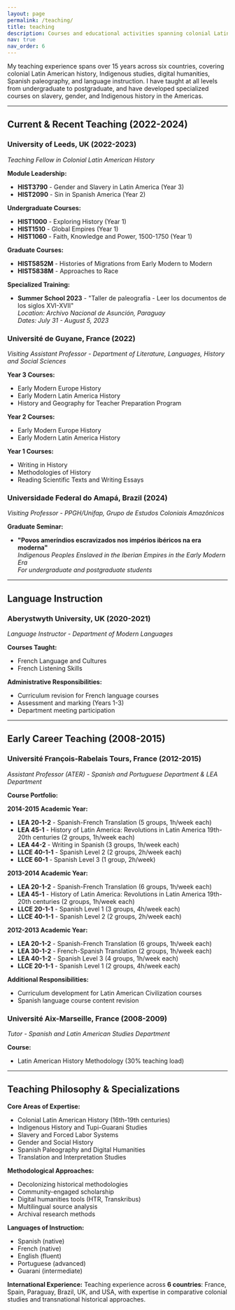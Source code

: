```yaml
---
layout: page
permalink: /teaching/
title: teaching
description: Courses and educational activities spanning colonial Latin American history, Indigenous studies, digital humanities, and language instruction across multiple universities and countries.
nav: true
nav_order: 6
---
```


My teaching experience spans over 15 years across six countries, covering colonial Latin American history, Indigenous studies, digital humanities, Spanish paleography, and language instruction. I have taught at all levels from undergraduate to postgraduate, and have developed specialized courses on slavery, gender, and Indigenous history in the Americas.

---

## **Current & Recent Teaching (2022-2024)**

### **University of Leeds, UK** (2022-2023)
*Teaching Fellow in Colonial Latin American History*

**Module Leadership:**
- **HIST3790** - Gender and Slavery in Latin America (Year 3)
- **HIST2090** - Sin in Spanish America (Year 2)

**Undergraduate Courses:**
- **HIST1000** - Exploring History (Year 1)
- **HIST1510** - Global Empires (Year 1) 
- **HIST1060** - Faith, Knowledge and Power, 1500-1750 (Year 1)

**Graduate Courses:**
- **HIST5852M** - Histories of Migrations from Early Modern to Modern
- **HIST5838M** - Approaches to Race

**Specialized Training:**
- **Summer School 2023** - "Taller de paleografía - Leer los documentos de los siglos XVI-XVII"  
  *Location: Archivo Nacional de Asunción, Paraguay*  
  *Dates: July 31 - August 5, 2023*

### **Université de Guyane, France** (2022)
*Visiting Assistant Professor - Department of Literature, Languages, History and Social Sciences*

**Year 3 Courses:**
- Early Modern Europe History
- Early Modern Latin America History  
- History and Geography for Teacher Preparation Program

**Year 2 Courses:**
- Early Modern Europe History
- Early Modern Latin America History

**Year 1 Courses:**
- Writing in History
- Methodologies of History
- Reading Scientific Texts and Writing Essays

### **Universidade Federal do Amapá, Brazil** (2024)
*Visiting Professor - PPGH/Unifap, Grupo de Estudos Coloniais Amazônicos*

**Graduate Seminar:**
- **"Povos ameríndios escravizados nos impérios ibéricos na era moderna"**  
  *Indigenous Peoples Enslaved in the Iberian Empires in the Early Modern Era*  
  *For undergraduate and postgraduate students*

---

## **Language Instruction**

### **Aberystwyth University, UK** (2020-2021)
*Language Instructor - Department of Modern Languages*

**Courses Taught:**
- French Language and Cultures
- French Listening Skills

**Administrative Responsibilities:**
- Curriculum revision for French language courses
- Assessment and marking (Years 1-3)
- Department meeting participation

---

## **Early Career Teaching (2008-2015)**

### **Université François-Rabelais Tours, France** (2012-2015)
*Assistant Professor (ATER) - Spanish and Portuguese Department & LEA Department*

**Course Portfolio:**

**2014-2015 Academic Year:**
- **LEA 20-1-2** - Spanish-French Translation (5 groups, 1h/week each)
- **LEA 45-1** - History of Latin America: Revolutions in Latin America 19th-20th centuries (2 groups, 1h/week each)
- **LEA 44-2** - Writing in Spanish (3 groups, 1h/week each)
- **LLCE 40-1-1** - Spanish Level 2 (2 groups, 2h/week each)
- **LLCE 60-1** - Spanish Level 3 (1 group, 2h/week)

**2013-2014 Academic Year:**
- **LEA 20-1-2** - Spanish-French Translation (6 groups, 1h/week each)
- **LEA 45-1** - History of Latin America: Revolutions in Latin America 19th-20th centuries (2 groups, 1h/week each)
- **LLCE 20-1-1** - Spanish Level 1 (3 groups, 4h/week each)
- **LLCE 40-1-1** - Spanish Level 2 (2 groups, 2h/week each)

**2012-2013 Academic Year:**
- **LEA 20-1-2** - Spanish-French Translation (6 groups, 1h/week each)
- **LEA 30-1-2** - French-Spanish Translation (2 groups, 1h/week each)
- **LEA 40-1-2** - Spanish Level 3 (4 groups, 1h/week each)
- **LLCE 20-1-1** - Spanish Level 1 (2 groups, 4h/week each)

**Additional Responsibilities:**
- Curriculum development for Latin American Civilization courses
- Spanish language course content revision

### **Université Aix-Marseille, France** (2008-2009)
*Tutor - Spanish and Latin American Studies Department*

**Course:**
- Latin American History Methodology (30% teaching load)

---

## **Teaching Philosophy & Specializations**

**Core Areas of Expertise:**
- Colonial Latin American History (16th-19th centuries)
- Indigenous History and Tupi-Guarani Studies
- Slavery and Forced Labor Systems
- Gender and Social History
- Spanish Paleography and Digital Humanities
- Translation and Interpretation Studies

**Methodological Approaches:**
- Decolonizing historical methodologies
- Community-engaged scholarship
- Digital humanities tools (HTR, Transkribus)
- Multilingual source analysis
- Archival research methods

**Languages of Instruction:**
- Spanish (native)
- French (native) 
- English (fluent)
- Portuguese (advanced)
- Guarani (intermediate)


**International Experience:**
Teaching experience across **6 countries**: France, Spain, Paraguay, Brazil, UK, and USA, with expertise in comparative colonial studies and transnational historical approaches.
